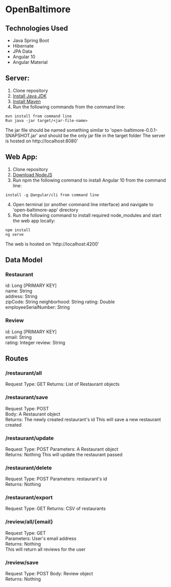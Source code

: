 # OpenBaltimore

## Technologies Used

- Java Spring Boot
- Hibernate 
- JPA Data
- Angular 10
- Angular Material

## Server:

1. Clone repository
2. [Install Java JDK](https://www.oracle.com/java/technologies/javase-downloads.html)
3. [Install Maven](https://maven.apache.org/)
4. Run the following commands from the command line: 
```
mvn install from command line
Run java -jar target/<jar-file-name>
```
The jar file should be named something similar to 'open-baltimore-0.0.1-SNAPSHOT.jar' and should be the only jar file in the target folder
The server is hosted on http://localhost:8080'

## Web App:

1. Clone repository
2. [Download NodeJS](https://nodejs.org/en/)
3. Run npm the following command to install Angular 10 from the command line: 
```
install -g @angular/cli from command line
```
4. Open terminal (or another command line interface) and navigate to 'open-baltimore-app' directory
5. Run the following command to install required node_modules and start the web app locally:
```
npm install
ng serve
```
The web is hosted on 'http://localhost:4200'

## Data Model

### Restaurant

id: Long [PRIMARY KEY]   
name: String  
address: String  
zipCode: String
neighborhood: String
rating: Double
employeeSerialNumber: String  

### Review

id: Long [PRIMARY KEY]  
email: String  
rating: Integer
review: String  

## Routes

### /restaurant/all
Request Type: GET
Returns: List of Restaurant objects  

### /restaurant/save
Request Type: POST  
Body: A Restaurant object  
Returns: The newly created restaurant's id
This will save a new restaurant created  

### /restaurant/update
Request Type: POST
Parameters: A Restaurant object  
Returns: Nothing
This will update the restaurant passed

### /restaurant/delete
Request Type: POST 
Parameters: restaurant's id  
Returns: Nothing  

### /restaurant/export
Request Type: GET 
Returns: CSV of restaurants 

### /review/all/{email}
Request Type: GET  
Parameters: User's email address  
Returns: Nothing  
This will return all reviews for the user

### /review/save
Request Type: POST 
Body: Review object  
Returns: Nothing
